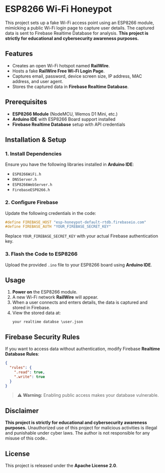 # ESP8266 Wi-Fi Honeypot

This project sets up a fake Wi-Fi access point using an ESP8266 module, mimicking a public Wi-Fi login page to capture user details. The captured data is sent to Firebase Realtime Database for analysis. **This project is strictly for educational and cybersecurity awareness purposes.**

## Features
- Creates an open Wi-Fi hotspot named **RailWire**.
- Hosts a fake **RailWire Free Wi-Fi Login Page**.
- Captures email, password, device screen size, IP address, MAC address, and user agent.
- Stores the captured data in **Firebase Realtime Database**.

## Prerequisites
- **ESP8266 Module** (NodeMCU, Wemos D1 Mini, etc.)
- **Arduino IDE** with ESP8266 Board support installed
- **Firebase Realtime Database** setup with API credentials

## Installation & Setup
### 1. Install Dependencies
Ensure you have the following libraries installed in **Arduino IDE**:
- `ESP8266WiFi.h`
- `DNSServer.h`
- `ESP8266WebServer.h`
- `FirebaseESP8266.h`

### 2. Configure Firebase
Update the following credentials in the code:
```cpp
#define FIREBASE_HOST "esp-honeypot-default-rtdb.firebaseio.com"  
#define FIREBASE_AUTH "YOUR_FIREBASE_SECRET_KEY"
```
Replace `YOUR_FIREBASE_SECRET_KEY` with your actual Firebase authentication key.

### 3. Flash the Code to ESP8266
Upload the provided `.ino` file to your ESP8266 board using **Arduino IDE**.

## Usage
1. **Power on** the ESP8266 module.
2. A new Wi-Fi network **RailWire** will appear.
3. When a user connects and enters details, the data is captured and stored in Firebase.
4. View the stored data at:
   ```
   your realtime databse \user.json
   ```

## Firebase Security Rules
If you want to access data without authentication, modify Firebase **Realtime Database Rules**:
```json
{
  "rules": {
    ".read": true,
    ".write": true
  }
}
```
> ⚠️ **Warning:** Enabling public access makes your database vulnerable.

## Disclaimer
**This project is strictly for educational and cybersecurity awareness purposes.** Unauthorized use of this project for malicious activities is illegal and punishable under cyber laws. The author is not responsible for any misuse of this code..

## License
This project is released under the **Apache License 2.0**.

